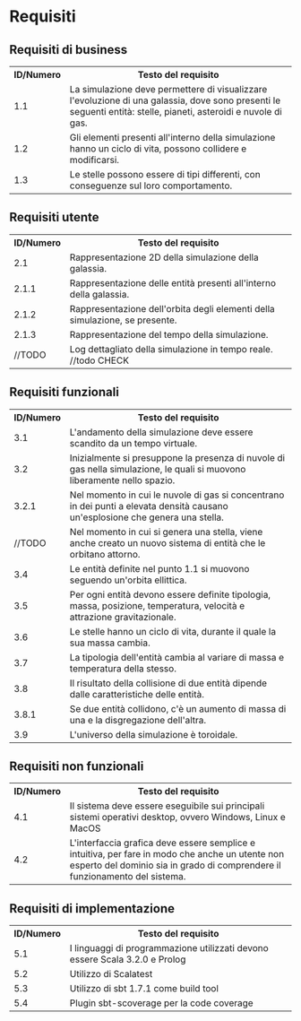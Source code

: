 # Requisiti

## Requisiti di business
<table>
<tr><th>ID/Numero</th><th>Testo del requisito</th></tr>
<tr><td>1.1</td><td>La simulazione deve permettere di visualizzare l'evoluzione di una galassia, dove sono presenti le seguenti entità: stelle, pianeti, asteroidi e nuvole di gas.</td></tr>
<tr><td>1.2</td><td>Gli elementi presenti all'interno della simulazione hanno un ciclo di vita, possono collidere e modificarsi.</td></tr>
<tr><td>1.3</td><td>Le stelle possono essere di tipi differenti, con conseguenze sul loro comportamento.</td></tr>
</table>

## Requisiti utente
<table>
<tr><th>ID/Numero</th><th>Testo del requisito</th></tr>
<tr><td>2.1</td><td>Rappresentazione 2D della simulazione della galassia.</td></tr>
<tr><td>2.1.1</td><td>Rappresentazione delle entità presenti all'interno della galassia.</td></tr>
<tr><td>2.1.2</td><td>Rappresentazione dell'orbita degli elementi della simulazione, se presente.</td></tr>
<tr><td>2.1.3</td><td>Rappresentazione del tempo della simulazione.</td></tr>
<tr><td>//TODO</td><td>Log dettagliato della simulazione in tempo reale. //todo CHECK</td></tr> 
</table>

## Requisiti funzionali
<table>
<tr><th>ID/Numero</th><th>Testo del requisito</th></tr>
<tr><td>3.1</td><td>L'andamento della simulazione deve essere scandito da un tempo virtuale.</td></tr>
<tr><td>3.2</td><td>Inizialmente si presuppone la presenza di nuvole di gas nella simulazione, le quali si muovono liberamente nello spazio.</td></tr>
<tr><td>3.2.1</td><td>Nel momento in cui le nuvole di gas si concentrano in dei punti a elevata densità causano un'esplosione che genera una stella.</td></tr>
<tr><td>//TODO </td><td>Nel momento in cui si genera una stella, viene anche creato un nuovo sistema di entità che le orbitano attorno.</td></tr>
<tr><td>3.4</td><td>Le entità definite nel punto 1.1 si muovono seguendo un'orbita ellittica.</td></tr>
<tr><td>3.5</td><td>
Per ogni entità devono essere definite tipologia, massa, posizione, temperatura, velocità e attrazione gravitazionale.
</td></tr>
<tr><td>3.6</td><td>
Le stelle hanno un ciclo di vita, durante il quale la sua massa cambia.
</td></tr>
<tr><td>3.7</td><td>
La tipologia dell'entità cambia al variare di massa e temperatura della stesso.
</td></tr>
<tr><td>3.8</td><td>
Il risultato della collisione di due entità dipende dalle caratteristiche delle entità.
</td></tr>
<tr><td>3.8.1</td><td>
Se due entità collidono, c'è un aumento di massa di una e la disgregazione dell'altra.
</td></tr>
<tr><td>3.9</td><td>
L'universo della simulazione è toroidale.
</td></tr>
</table>

## Requisiti non funzionali
<table>
<tr><th>ID/Numero</th><th>Testo del requisito</th></tr>
<tr><td>4.1</td><td>
Il sistema deve essere eseguibile sui principali sistemi operativi desktop, ovvero Windows, Linux e MacOS
</td></tr>
<tr><td>4.2</td><td>
L'interfaccia grafica deve essere semplice e intuitiva, per fare in modo che anche un utente non esperto del dominio sia in grado di comprendere il funzionamento del sistema.</td></tr>
</table>


## Requisiti di implementazione
<table>
<tr><th>ID/Numero</th><th>Testo del requisito</th></tr>
<tr><td>5.1</td><td>I linguaggi di programmazione utilizzati devono essere Scala 3.2.0 e Prolog</td></tr>
<tr><td>5.2</td><td>Utilizzo di Scalatest</td></tr>
<tr><td>5.3</td><td>Utilizzo di sbt 1.7.1 come build tool</td></tr>
<tr><td>5.4</td><td>Plugin sbt-scoverage per la code coverage</td></tr>
</table>
